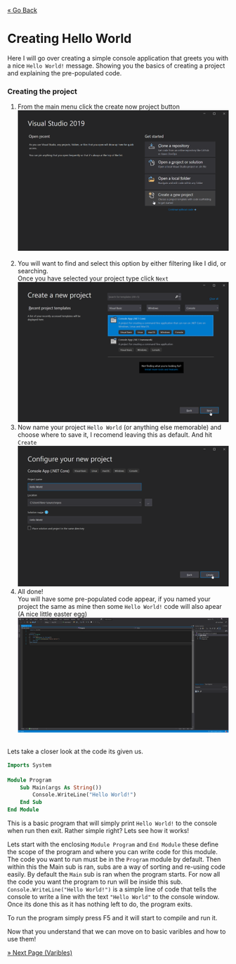 [« Go Back](\vb.net\setting-up-your-work-enviroment "Go Back")
<br/>

# Creating Hello World

Here I will go over creating a simple console application that greets you with a nice `Hello World!` message. Showing you the basics of creating a project and explaining the pre-populated code.

### Creating the project

1. From the main menu click the create now project button
   <br/>
   ![Create Project](create-project.png)
   <br/>
   <br/>
2. You will want to find and select this option by either filtering like I did, or searching.
   <br/>
   Once you have selected your project type click `Next`
   <br/>
   ![Select Type](select-type.png)
3. Now name your project `Hello World` (or anything else memorable) and choose where to save it, I recomend leaving this as default. And hit `Create`
   <br/>
   ![Name And Create](name-and-create.png)
4. All done!
   <br/>
   You will have some pre-populated code appear, if you named your project the same as mine then some `Hello World!` code will also apear (A nice little easter egg)
   <br/>
   ![Code](code.png)
   <br/>
   <br/>
   
Lets take a closer look at the code its given us.

```vb
Imports System

Module Program
    Sub Main(args As String())
        Console.WriteLine("Hello World!")
    End Sub
End Module
```

This is a basic program that will simply print `Hello World!` to the console when run then exit. Rather simple right? Lets see how it works!

Lets start with the enclosing `Module Program` and `End Module` these define the scope of the program and where you can write code for this module. The code you want to run must be in the `Program` module by default. Then within this the Main sub is ran, subs are a way of sorting and re-using code easily. By default the `Main` sub is ran when the program starts. For now all the code you want the program to run will be inside this sub.
`Console.WriteLine("Hello World!")` is a simple line of code that tells the console to write a line with the text `"Hello World"` to the console window. Once its done this as it has nothing left to do, the program exits.

To run the program simply press F5 and it will start to compile and run it.

Now that you understand that we can move on to basic varibles and how to use them!

[» Next Page (Varibles)](..\varibles "Next Page")
